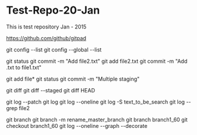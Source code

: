 # Test-Repo-20-Jan
This is test repository Jan - 2015

https://github.com/github/gitpad

git config --list
git config --global --list

git status
git commit -m "Add file2.txt"
git add file2.txt
git commit -m "Add .txt to file1.txt"

git add file*
git status
git commit -m "Multiple staging"

git diff
git diff --staged
git diff HEAD

git log --patch
git log
git log --oneline
git log -S text_to_be_search
git log --grep file2

git branch
git branch -m rename_master_branch
git branch branch1_60
git checkout branch1_60
git log --oneline --graph --decorate
